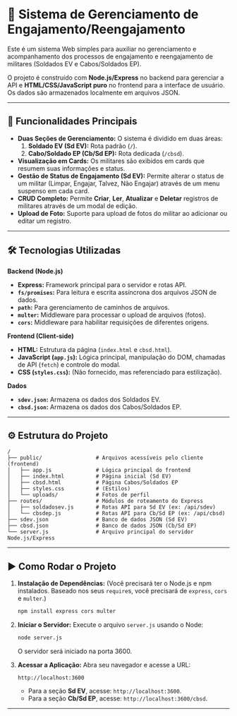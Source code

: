 # 🔰 Sistema de Gerenciamento de Engajamento/Reengajamento

Este é um sistema Web simples para auxiliar no gerenciamento e acompanhamento dos processos de engajamento e reengajamento de militares (Soldados EV e Cabos/Soldados EP).

O projeto é construído com **Node.js/Express** no backend para gerenciar a API e **HTML/CSS/JavaScript puro** no frontend para a interface de usuário. Os dados são armazenados localmente em arquivos JSON.

-----

## 🚀 Funcionalidades Principais

  * **Duas Seções de Gerenciamento:** O sistema é dividido em duas áreas:
    1.  **Soldado EV (Sd EV):** Rota padrão (`/`).
    2.  **Cabo/Soldado EP (Cb/Sd EP):** Rota dedicada (`/cbsd`).
  * **Visualização em Cards:** Os militares são exibidos em cards que resumem suas informações e status.
  * **Gestão de Status de Engajamento (Sd EV):** Permite alterar o status de um militar (Limpar, Engajar, Talvez, Não Engajar) através de um menu suspenso em cada card.
  * **CRUD Completo:** Permite **Criar**, **Ler**, **Atualizar** e **Deletar** registros de militares através de um modal de edição.
  * **Upload de Foto:** Suporte para upload de fotos do militar ao adicionar ou editar um registro.

-----

## 🛠️ Tecnologias Utilizadas

**Backend (Node.js)**

  * **Express:** Framework principal para o servidor e rotas API.
  * **`fs/promises`:** Para leitura e escrita assíncrona dos arquivos JSON de dados.
  * **`path`:** Para gerenciamento de caminhos de arquivos.
  * **`multer`:** Middleware para processar o upload de arquivos (fotos).
  * **`cors`:** Middleware para habilitar requisições de diferentes origens.

**Frontend (Client-side)**

  * **HTML:** Estrutura da página (`index.html` e `cbsd.html`).
  * **JavaScript (`app.js`):** Lógica principal, manipulação do DOM, chamadas de API (`fetch`) e controle do modal.
  * **CSS (`styles.css`):** (Não fornecido, mas referenciado para estilização).

**Dados**

  * **`sdev.json`:** Armazena os dados dos Soldados EV.
  * **`cbsd.json`:** Armazena os dados dos Cabos/Soldados EP.

-----

## ⚙️ Estrutura do Projeto

```
/
├── public/                 # Arquivos acessíveis pelo cliente (frontend)
│   ├── app.js              # Lógica principal do frontend
│   ├── index.html          # Página inicial (Sd EV)
│   ├── cbsd.html           # Página Cabos/Soldados EP
│   ├── styles.css          # (Estilos)
│   └── uploads/            # Fotos de perfil
├── routes/                 # Módulos de roteamento do Express
│   ├── soldadosev.js       # Rotas API para Sd EV (ex: /api/sdev)
│   └── cbsdep.js           # Rotas API para Cb/Sd EP (ex: /api/cbsd)
├── sdev.json               # Banco de dados JSON (Sd EV)
├── cbsd.json               # Banco de dados JSON (Cb/Sd EP)
└── server.js               # Arquivo principal do servidor Node.js/Express
```

-----

## ▶️ Como Rodar o Projeto

1.  **Instalação de Dependências:**
    (Você precisará ter o Node.js e npm instalados. Baseado nos seus `require`s, você precisará de `express`, `cors` e `multer`.)

    ```bash
    npm install express cors multer
    ```

2.  **Iniciar o Servidor:**
    Execute o arquivo `server.js` usando o Node:

    ```bash
    node server.js
    ```

    O servidor será iniciado na porta 3600.

3.  **Acessar a Aplicação:**
    Abra seu navegador e acesse a URL:

    ```
    http://localhost:3600
    ```

      * Para a seção **Sd EV**, acesse: `http://localhost:3600`.
      * Para a seção **Cb/Sd EP**, acesse: `http://localhost:3600/cbsd`.

-----
